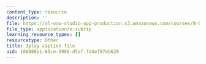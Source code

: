 ```yaml
---
content_type: resource
description: ''
file: https://ol-ocw-studio-app-production.s3.amazonaws.com/courses/8-01sc-classical-mechanics-fall-2016/108888e185ce5986d5affd4ef97eb629_IV9NhNIrrDw.srt
file_type: application/x-subrip
learning_resource_types: []
resourcetype: Other
title: 3play caption file
uid: 108888e1-85ce-5986-d5af-fd4ef97eb629
---
```


